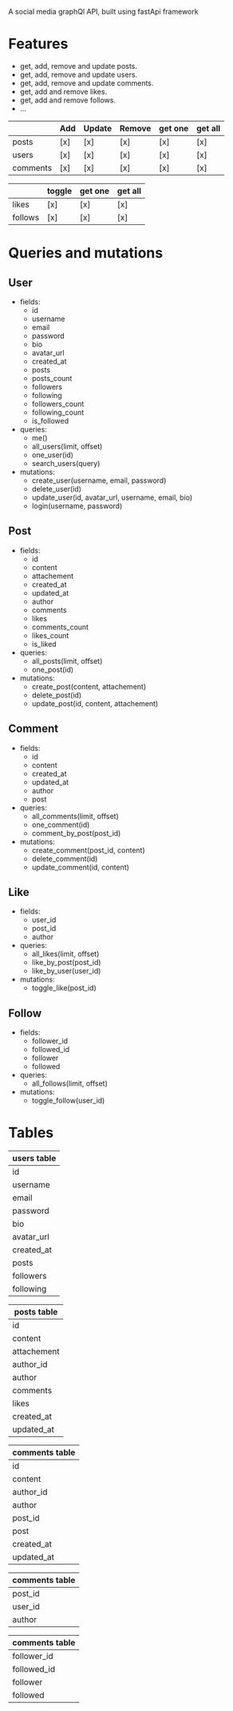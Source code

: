 A social media graphQl API, built using fastApi framework

# Features
- get, add, remove and update posts.
- get, add, remove and update users.
- get, add, remove and update comments.
- get, add and remove likes.
- get, add and remove follows.
- ...



|            | Add | Update | Remove | get one  | get all |
|------------|-----|--------|--------|----------|---------| 
| posts      | [x] |  [x]   |  [x]   |    [x]   |   [x]   |
| users      | [x] |  [x]   |  [x]   |    [x]   |   [x]   |
| comments   | [x] |  [x]   |  [x]   |    [x]   |   [x]   |


|            | toggle | get one | get all|
|------------|--------|---------|--------|
| likes      |  [x]   |   [x]   |  [x]   |
| follows    |  [x]   |   [x]   |  [x]   |


# Queries and mutations

## User
- fields:
    - id
    - username
    - email
    - password
    - bio
    - avatar_url
    - created_at
    - posts
    - posts_count
    - followers
    - following
    - followers_count
    - following_count 
    - is_followed
- queries: 
    - me()
    - all_users(limit, offset)
    - one_user(id)
    - search_users(query)
- mutations:
    - create_user(username, email, password)
    - delete_user(id)
    - update_user(id, avatar_url, username, email, bio)
    - login(username, password)


## Post
- fields:
    - id
    - content
    - attachement
    - created_at
    - updated_at
    - author
    - comments
    - likes
    - comments_count
    - likes_count
    - is_liked
- queries: 
    - all_posts(limit, offset)
    - one_post(id)
- mutations:
    - create_post(content, attachement)
    - delete_post(id)
    - update_post(id, content, attachement)


## Comment
- fields:
    - id
    - content
    - created_at
    - updated_at
    - author
    - post
- queries: 
    - all_comments(limit, offset)
    - one_comment(id)
    - comment_by_post(post_id)
- mutations:
    - create_comment(post_id, content)
    - delete_comment(id)
    - update_comment(id, content)


## Like
- fields:
    - user_id
    - post_id
    - author
- queries: 
    - all_likes(limit, offset)
    - like_by_post(post_id)
    - like_by_user(user_id)
- mutations:
    - toggle_like(post_id)


## Follow
- fields:
    - follower_id
    - followed_id
    - follower
    - followed
- queries: 
    - all_follows(limit, offset)
- mutations:
    - toggle_follow(user_id)





# Tables

| users table |           
|-------------|           
| id          |           
| username    |           
| email       |           
| password    |           
| bio         |           
| avatar_url  |           
| created_at  |           
| posts       |           
| followers   |           
| following   |                           


| posts table |
|-------------|
| id          |
| content     |     
| attachement |     
| author_id   |     
| author      |     
| comments    |     
| likes       |
| created_at  |
| updated_at  |



| comments table |
|----------------|
| id             |
| content        |
| author_id      |
| author         |
| post_id        |
| post           |
| created_at     |
| updated_at     |




| comments table |
|----------------|
| post_id        |
| user_id        |
| author         |




| comments table |
|----------------|
| follower_id    |
| followed_id    |
| follower       |
| followed       |
